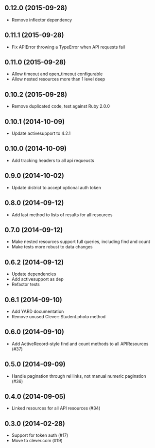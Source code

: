 ## 0.12.0 (2015-09-28)

* Remove inflector dependency

## 0.11.1 (2015-09-28)

* Fix APIError throwing a TypeError when API requests fail

## 0.11.0 (2015-09-28)

* Allow timeout and open_timeout configurable
* Allow nested resources more than 1 level deep

## 0.10.2 (2015-09-28)

* Remove duplicated code, test against Ruby 2.0.0

## 0.10.1 (2014-10-09)

* Update activesupport to 4.2.1

## 0.10.0 (2014-10-09)

* Add tracking headers to all api requeusts

## 0.9.0 (2014-10-02)

* Update district to accept optional auth token

## 0.8.0 (2014-09-12)

* Add last method to lists of results for all resources

## 0.7.0 (2014-09-12)

* Make nested resources support full queries, including find and count
* Make tests more robust to data changes

## 0.6.2 (2014-09-12)

* Update dependencies
* Add activesupport as dep
* Refactor tests

## 0.6.1 (2014-09-10)

* Add YARD documentation
* Remove unused Clever::Student.photo method

## 0.6.0 (2014-09-10)

* Add ActiveRecord-style find and count methods to all APIResources (#37)

## 0.5.0 (2014-09-09)

* Handle pagination through rel links, not manual numeric pagination (#36)

## 0.4.0 (2014-09-05)

* Linked resources for all API resources (#34)

## 0.3.0 (2014-02-28)

* Support for token auth (#17)
* Move to clever.com (#19)
